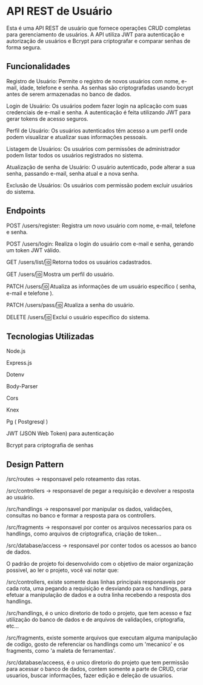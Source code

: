 # API REST de Usuário

Esta é uma API REST de usuário que fornece operações CRUD completas para gerenciamento de usuários.
A API utiliza JWT para autenticação e autorização de usuários e Bcrypt para criptografar e comparar senhas de forma segura.

## Funcionalidades

Registro de Usuário: Permite o registro de novos usuários com nome, e-mail, idade, telefone e senha. As senhas são criptografadas usando bcrypt antes de serem armazenadas no banco de dados.

Login de Usuário: Os usuários podem fazer login na aplicação com suas credenciais de e-mail e senha. A autenticação é feita utilizando JWT para gerar tokens de acesso seguros.

Perfil de Usuário: Os usuários autenticados têm acesso a um perfil onde podem visualizar e atualizar suas informações pessoais.

Listagem de Usuários: Os usuários com permissões de administrador podem listar todos os usuários registrados no sistema.

Atualização de senha de Usuário: O usuário autenticado, pode alterar a sua senha, passando e-mail, senha atual e a nova senha.

Exclusão de Usuários: Os usuários com permissão podem excluir usuários do sistema.

## Endpoints
POST /users/register: Registra um novo usuário com nome, e-mail, telefone e senha.

POST /users/login: Realiza o login do usuário com e-mail e senha, gerando um token JWT válido.

GET /users/list/:id: Retorna todos os usuários cadastrados.

GET /users/:id: Mostra um perfil do usuário.

PATCH /users/:id: Atualiza as informações de um usuário específico ( senha, e-mail e telefone ).

PATCH /users/pass/:id: Atualiza a senha do usuário.

DELETE /users/:id: Exclui o usuário específico do sistema.

## Tecnologias Utilizadas

Node.js

Express.js

Dotenv

Body-Parser

Cors

Knex

Pg ( Postgresql )

JWT (JSON Web Token) para autenticação

Bcrypt para criptografia de senhas

## Design Pattern

/src/routes -> responsavel pelo roteamento das rotas.

/src/controllers -> responsavel de pegar a requisição e devolver a resposta ao usuário.

/src/handlings -> responsavel por manipular os dados, validações, consultas no banco e formar a resposta para os controllers.

/src/fragments -> responsavel por conter os arquivos necessarios para os handlings, como arquivos de criptografica, criação de token...

/src/database/access -> responsavel por conter todos os acessos ao banco de dados.

O padrão de projeto foi desenvolvido com o objetivo de maior organização possivel, ao ler o projeto, você vai notar que:

/src/controllers, existe somente duas linhas principais responsaveis por cada rota, uma pegando a requisição e desviando para os handlings, para efetuar a manipulação de dados e a outra linha recebendo a resposta dos handlings.

/src/handlings, é o unico diretorio de todo o projeto, que tem acesso e faz utilização do banco de dados e de arquivos de validações, criptografia, etc...

/src/fragments, existe somente arquivos que executam alguma manipulação de codigo, gosto de referenciar os handlings como um 'mecanico' e os fragments, como 'a maleta de ferramentas'.

/src/database/acceess, é o unico diretorio do projeto que tem permissão para acessar o banco de dados, contem somente a parte de CRUD, criar usuarios, buscar informações, fazer edição e deleção de usuarios.
